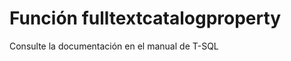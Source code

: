 ﻿---
FunctionName: "fulltextcatalogproperty"
FunctionType: "SQL"
Autogenerated: true
---

# Función  fulltextcatalogproperty

Consulte la documentación en el manual de T-SQL
